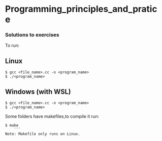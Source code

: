 # Programming_principles_and_pratice

### Solutions to exercises

To run:

## Linux

```console
$ gcc <file_name>.cc -o <program_name>
$ ./<program_name>
``` 

## Windows (with WSL)
```console
$ gcc <file_name>.cc -o <program_name>
$ ./<program_name>
```

Some folders have makefiles,to compile it run:

```console
$ make 
	```
Note: Makefile only runs on Linux.

